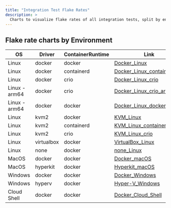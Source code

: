```yaml
---
title: "Integration Test Flake Rates"
description: >
  Charts to visualize flake rates of all integration tests, split by environment
---
```

## Flake rate charts by Environment

|OS|Driver|ContainerRuntime|Link|
|---|---|---|---|
|Linux|docker|docker|[Docker_Linux](https://storage.googleapis.com/minikube-flake-rate/flake_chart.html?env=Docker_Linux&period=last90)|
|Linux|docker|containerd|[Docker_Linux_containerd](https://storage.googleapis.com/minikube-flake-rate/flake_chart.html?env=Docker_Linux_containerd&period=last90)|
|Linux|docker|crio|[Docker_Linux_crio](https://storage.googleapis.com/minikube-flake-rate/flake_chart.html?env=Docker_Linux_crio&period=last90)|
|Linux - arm64|docker|crio|[Docker_Linux_crio_arm64](https://storage.googleapis.com/minikube-flake-rate/flake_chart.html?env=Docker_Linux_crio_arm64&period=last90)|
|Linux - arm64|docker|docker|[Docker_Linux_docker_arm64](https://storage.googleapis.com/minikube-flake-rate/flake_chart.html?env=Docker_Linux_docker_arm64&period=last90)|
|Linux|kvm2|docker|[KVM_Linux](https://storage.googleapis.com/minikube-flake-rate/flake_chart.html?env=KVM_Linux&period=last90)|
|Linux|kvm2|containerd|[KVM_Linux_containerd](https://storage.googleapis.com/minikube-flake-rate/flake_chart.html?env=KVM_Linux_containerd&period=last90)|
|Linux|kvm2|crio|[KVM_Linux_crio](https://storage.googleapis.com/minikube-flake-rate/flake_chart.html?env=KVM_Linux_crio&period=last90)|
|Linux|virtualbox|docker|[VirtualBox_Linux](https://storage.googleapis.com/minikube-flake-rate/flake_chart.html?env=VirtualBox_Linux&period=last90)|
|Linux|none|docker|[none_Linux](https://storage.googleapis.com/minikube-flake-rate/flake_chart.html?env=none_Linux&period=last90)|
|MacOS|docker|docker|[Docker_macOS](https://storage.googleapis.com/minikube-flake-rate/flake_chart.html?env=Docker_macOS&period=last90)|
|MacOS|hyperkit|docker|[Hyperkit_macOS](https://storage.googleapis.com/minikube-flake-rate/flake_chart.html?env=Hyperkit_macOS&period=last90)|
|Windows|docker|docker|[Docker_Windows](https://storage.googleapis.com/minikube-flake-rate/flake_chart.html?env=Docker_Windows&period=last90)|
|Windows|hyperv|docker|[Hyper-V_Windows](https://storage.googleapis.com/minikube-flake-rate/flake_chart.html?env=Hyper-V_Windows&period=last90)|
|Cloud Shell|docker|docker|[Docker_Cloud_Shell](https://storage.googleapis.com/minikube-flake-rate/flake_chart.html?env=Docker_Cloud_Shell&period=last90)|
